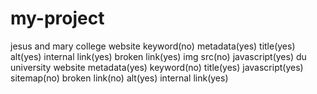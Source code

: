 # my-project
jesus and mary college website
keyword(no)
metadata(yes)
title(yes)
alt(yes)
internal link(yes)
broken link(yes)
img src(no)
javascript(yes)
du university website
metadata(yes)
keyword(no)
title(yes)
javascript(yes)
sitemap(no)
broken link(no)
alt(yes)
internal link(yes)
